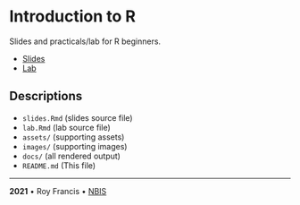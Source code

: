 # Introduction to R

Slides and practicals/lab for R beginners.

- [Slides](https://royfrancis.github.io/course-r/lecture.html)
- [Lab](https://royfrancis.github.io/course-r/lab.html)


## Descriptions

* `slides.Rmd` (slides source file)
* `lab.Rmd` (lab source file)
* `assets/` (supporting assets)
* `images/` (supporting images)
* `docs/` (all rendered output)
* `README.md` (This file)

<hr>

<b>2021</b> • Roy Francis • [NBIS](https://nbis.se/)
